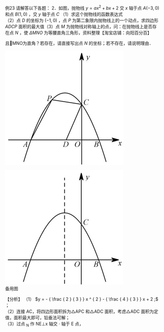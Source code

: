 例23 请解答以下各题： 2．如图，抛物线 $y = a x ^ { 2 } + b x + 2$ 交 $x$ 轴于点 $A ( - 3 , 0 )$ 和点 $B ( 1 , 0 )$ ，交 $y$ 轴于点 $C$
（1）求这个抛物线的函数表达式  
（2）点 $D$ 的坐标为 $( - 1 , 0 )$ ，点 $P$ 为第二象限内抛物线上的一个动点，求四边形 $A D C P$ 面积的最大值（3）点 $M$ 为抛物线对称轴上的点，问：在抛物线上是否存在点 $N$ ，使 $\Delta M N O$ 为等腰直角三角形，资料整理【淘宝店铺：向阳百分百】

且MNO为直角？若存在，请直接写出点 $N$ 的坐标；若不存在，请说明理由．

![](<../../qs_image_DB/专题3-2_一网打尽14类·二次函数的存在性问题（解析版）_/ae493af8b9716c13a9b27a33b8cf0da6cc4aa4a343e521291b85354fcf06fd82.jpg>)

![](<../../qs_image_DB/专题3-2_一网打尽14类·二次函数的存在性问题（解析版）_/1050cb4c387792f2c9d3b8dd2a4f4d91d9c19f2c2950f6088706ef33b14dfa93.jpg>)  
备用图

【分析】
（1） $y = - { \frac { 2 } { 3 } } x ^ { 2 } - { \frac { 4 } { 3 } } x + 2 ;$ ；  
（2）连接 AC，将四边形面积拆为△APC 和△ADC 面积，考虑△ADC 面积为定值，面积最大即可，铅垂法可解；  
（3）过点 $_ \mathrm { N }$ 作 $\mathrm { N E \bot x }$ 轴交 $\cdot$ 轴于 E 点，  
